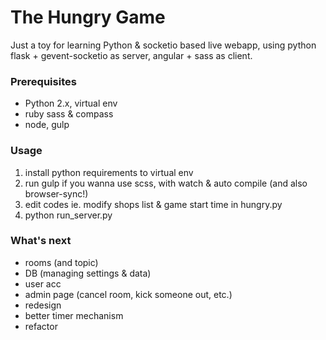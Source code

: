 # The Hungry Game

Just a toy for learning Python & socketio based live webapp, using python flask + gevent-socketio as server, angular + sass as client.

### Prerequisites
 - Python 2.x, virtual env
 - ruby sass & compass
 - node, gulp

### Usage
 1. install python requirements to virtual env
 2. run gulp if you wanna use scss, with watch & auto compile (and also browser-sync!)
 3. edit codes ie. modify shops list & game start time in hungry.py
 4. python run_server.py

### What's next
 - rooms (and topic)
 - DB (managing settings & data)
 - user acc 
 - admin page (cancel room, kick someone out, etc.)
 - redesign
 - better timer mechanism
 - refactor
